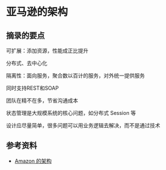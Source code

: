# 亚马逊的架构

## 摘录的要点


可扩展：添加资源，性能成正比提升

分布式、去中心化

隔离性：面向服务，聚合数以百计的服务，对外统一提供服务

同时支持REST和SOAP

团队在精不在多，节省沟通成本

状态管理是大规模系统的核心问题，如分布式 Session 等

设计应尽量简单，很多问题可以用业务逻辑去解决，而不是通过技术

## 参考资料

- [Amazon 的架构](http://highscalability.com/amazon-architecture)

